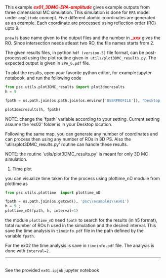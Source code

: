 This example ***<font color='red'>ex01_3DMC-EPA-amplitude</font>***  gives example outputs from three dimensional MC simulation.
This simulation is done for `EPA` model under ``amplitude`` concept. Five different
atomic coordinates are generated as an example. Each coordinate are processed using
reflection order (RO) upto 9.

``pnew`` is base name given to the output files and the number in ***<font color='red'>_xxx</font>*** gives the
RO. Since intersection needs atleast two RO, the file names starts from 2.

The given results files, in python `hdf (version-5)` file format, can be post-processed using the
plot routine given in`` utils/plot3DMC_results.py``. The expected output is given in
``EPA_G.pdf`` file.

To plot the results, open your favorite python editor, for example jupyter notebook,
and run the following code


```py
from psc.utils.plot3DMC_results import plot3dmcresults
h = 9

fpath = os.path.join(os.path.join(os.environ['USERPROFILE']), 'Desktop','ex01') 

plot3dmcresults(h, fpath)
```


NOTE: change the 'fpath' variable according to your setting. Current setting assume the
'ex02' folder is in your Desktop location.


Following the same map, you can generate any number of coordinates and can process then using any number
of ROs in 3D PS. Also the 'utils/plot3DMC_results.py' routine can handle these results. 

NOTE: the routine 'utils/plot3DMC_results.py' is meant for only 3D MC simulation.

1.  Time plot

you can visualize time taken for the process using plottime_nD module from plottime as

```py
from psc.utils.plottime  import plottime_nD

fpath = os.path.join(os.getcwd(), 'psc\\examples\\ex01')
h = 9 ; 
plottime_nD(fpath, h, interval=1)

```

the module ``plottime_nD`` need ``fpath`` to search for the results (in h5 format), total number of ROs h used in the simulation and the desired interval. This save the time analysis in ``timeinfo.pdf`` file in the path defined by the variable ``fpath``.

For the ex02 the time analysis is save in ``timeinfo.pdf`` file. The analysis is done with ``interval=2``.

---
\
See the provided  ``ex01.ipjnb`` jupyter notebook